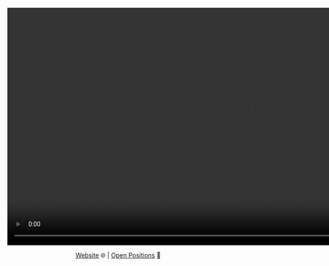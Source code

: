 <p align="center">
<video src='https://www.finstreet.de/wp-content/uploads/2020/12/fintreet-master-final-v2_2.mp4' width=1080 loop muted autoplay />
</p>

<p align="center">
<a href="https://www.finstreet.de" target="_blank">Website</a> 🌐
|
<a href="https://https://www.finstreet.de/karriere" target="_blank">Open Positions</a> 💼
</p>
